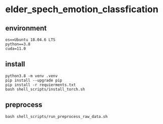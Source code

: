 # elder_spech_emotion_classfication

## environment
```
os==Ubuntu 18.04.6 LTS
python==3.8
cuda=11.0
```
## install
```
python3.8 -m venv .venv
pip install --upgrade pip
pip install -r requierments.txt
bash shell_scripts/install_torch.sh
```

## preprocess
```
bash shell_scripts/run_preprocess_raw_data.sh
```